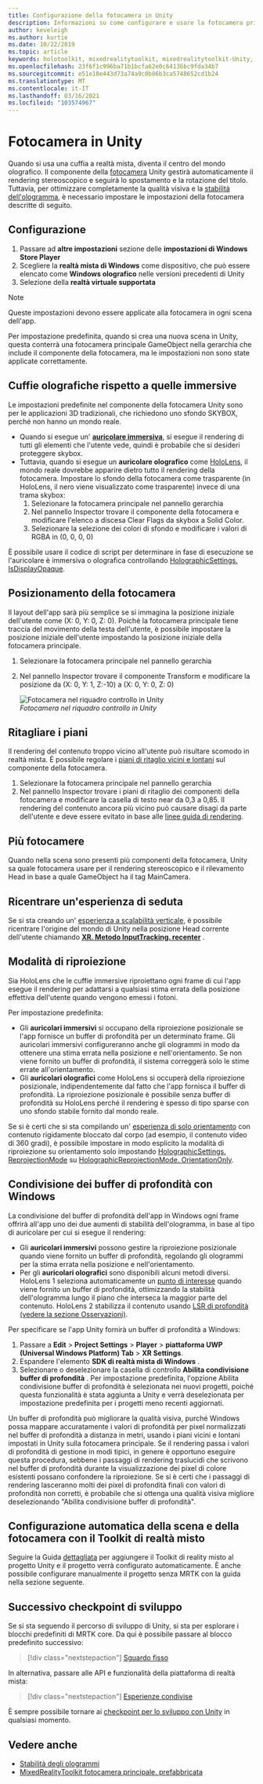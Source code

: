 ```yaml
---
title: Configurazione della fotocamera in Unity
description: Informazioni su come configurare e usare la fotocamera principale di Unity per lo sviluppo di realtà mista di Windows per eseguire il rendering olografico.
author: keveleigh
ms.author: kurtie
ms.date: 10/22/2019
ms.topic: article
keywords: holotoolkit, mixedrealitytoolkit, mixedrealitytoolkit-Unity, rendering olografico, olografico, immersivo, punto di messa a fuoco, buffer di profondità, solo orientamento, posizionale, opaco, trasparente, clip, auricolare realtà mista, cuffia di realtà mista di Windows, auricolare della realtà virtuale
ms.openlocfilehash: 23f6f1c996ba71b1bcfa62e0c64136bc9fda34b7
ms.sourcegitcommit: e51e18e443d73a74a9c0b86b3ca5748652cd1b24
ms.translationtype: MT
ms.contentlocale: it-IT
ms.lasthandoff: 03/16/2021
ms.locfileid: "103574967"
---
```

# <a name="camera-in-unity"></a>Fotocamera in Unity

Quando si usa una cuffia a realtà mista, diventa il centro del mondo olografico. Il componente della [fotocamera](https://docs.unity3d.com/Manual/class-Camera.html) Unity gestirà automaticamente il rendering stereoscopico e seguirà lo spostamento e la rotazione del titolo. Tuttavia, per ottimizzare completamente la qualità visiva e la [stabilità dell'ologramma](../platform-capabilities-and-apis/hologram-stability.md), è necessario impostare le impostazioni della fotocamera descritte di seguito.

## <a name="setup"></a>Configurazione

1. Passare ad **altre impostazioni** sezione delle **impostazioni di Windows Store Player**
2. Scegliere la **realtà mista di Windows** come dispositivo, che può essere elencato come **Windows olografico** nelle versioni precedenti di Unity
3. Selezione della **realtà virtuale supportata**

>[!NOTE]
>Queste impostazioni devono essere applicate alla fotocamera in ogni scena dell'app.
>
>Per impostazione predefinita, quando si crea una nuova scena in Unity, questa conterrà una fotocamera principale GameObject nella gerarchia che include il componente della fotocamera, ma le impostazioni non sono state applicate correttamente.

## <a name="holographic-vs-immersive-headsets"></a>Cuffie olografiche rispetto a quelle immersive

Le impostazioni predefinite nel componente della fotocamera Unity sono per le applicazioni 3D tradizionali, che richiedono uno sfondo SKYBOX, perché non hanno un mondo reale.

* Quando si esegue un' **[auricolare immersiva](../../discover/immersive-headset-hardware-details.md)**, si esegue il rendering di tutti gli elementi che l'utente vede, quindi è probabile che si desideri proteggere skybox.
* Tuttavia, quando si esegue un **auricolare olografico** come [HoloLens](/hololens/hololens1-hardware), il mondo reale dovrebbe apparire dietro tutto il rendering della fotocamera. Impostare lo sfondo della fotocamera come trasparente (in HoloLens, il nero viene visualizzato come trasparente) invece di una trama skybox:
    1. Selezionare la fotocamera principale nel pannello gerarchia
    2. Nel pannello Inspector trovare il componente della fotocamera e modificare l'elenco a discesa Clear Flags da skybox a Solid Color.
    3. Selezionare la selezione dei colori di sfondo e modificare i valori di RGBA in (0, 0, 0, 0)

È possibile usare il codice di script per determinare in fase di esecuzione se l'auricolare è immersiva o olografica controllando [HolographicSettings. IsDisplayOpaque](https://docs.unity3d.com/ScriptReference/XR.WSA.HolographicSettings.IsDisplayOpaque.html).

## <a name="positioning-the-camera"></a>Posizionamento della fotocamera

Il layout dell'app sarà più semplice se si immagina la posizione iniziale dell'utente come (X: 0, Y: 0, Z: 0). Poiché la fotocamera principale tiene traccia del movimento della testa dell'utente, è possibile impostare la posizione iniziale dell'utente impostando la posizione iniziale della fotocamera principale.

1. Selezionare la fotocamera principale nel pannello gerarchia
2. Nel pannello Inspector trovare il componente Transform e modificare la posizione da (X: 0, Y: 1, Z:-10) a (X: 0, Y: 0, Z: 0)

   ![Fotocamera nel riquadro controllo in Unity](images/maincamera-350px.png)  
   *Fotocamera nel riquadro controllo in Unity*

## <a name="clip-planes"></a>Ritagliare i piani

Il rendering del contenuto troppo vicino all'utente può risultare scomodo in realtà mista. È possibile regolare i [piani di ritaglio vicini e lontani](../platform-capabilities-and-apis/hologram-stability.md#hologram-render-distances) sul componente della fotocamera.

1. Selezionare la fotocamera principale nel pannello gerarchia
2. Nel pannello Inspector trovare i piani di ritaglio dei componenti della fotocamera e modificare la casella di testo near da 0,3 a 0,85. Il rendering del contenuto ancora più vicino può causare disagi da parte dell'utente e deve essere evitato in base alle [linee guida di rendering](../platform-capabilities-and-apis/hologram-stability.md#hologram-render-distances).

## <a name="multiple-cameras"></a>Più fotocamere

Quando nella scena sono presenti più componenti della fotocamera, Unity sa quale fotocamera usare per il rendering stereoscopico e il rilevamento Head in base a quale GameObject ha il tag MainCamera.

## <a name="recentering-a-seated-experience"></a>Ricentrare un'esperienza di seduta

Se si sta creando un' [esperienza a scalabilità verticale](../../design/coordinate-systems.md), è possibile ricentrare l'origine del mondo di Unity nella posizione Head corrente dell'utente chiamando **[XR. Metodo InputTracking. recenter](https://docs.unity3d.com/ScriptReference/XR.InputTracking.Recenter.html)** .

## <a name="reprojection-modes"></a>Modalità di riproiezione

Sia HoloLens che le cuffie immersive riproiettano ogni frame di cui l'app esegue il rendering per adattarsi a qualsiasi stima errata della posizione effettiva dell'utente quando vengono emessi i fotoni.

Per impostazione predefinita:

* Gli **auricolari immersivi** si occupano della riproiezione posizionale se l'app fornisce un buffer di profondità per un determinato frame. Gli auricolari immersivi configureranno anche gli ologrammi in modo da ottenere una stima errata nella posizione e nell'orientamento. Se non viene fornito un buffer di profondità, il sistema correggerà solo le stime errate all'orientamento.
* Gli **auricolari olografici** come HoloLens si occuperà della riproiezione posizionale, indipendentemente dal fatto che l'app fornisca il buffer di profondità.  La riproiezione posizionale è possibile senza buffer di profondità su HoloLens perché il rendering è spesso di tipo sparse con uno sfondo stabile fornito dal mondo reale.

Se si è certi che si sta compilando un' [esperienza di solo orientamento](coordinate-systems-in-unity.md#building-an-orientation-only-or-seated-scale-experience) con contenuto rigidamente bloccato dal corpo (ad esempio, il contenuto video di 360 gradi), è possibile impostare in modo esplicito la modalità di riproiezione su orientamento solo impostando [HolographicSettings. ReprojectionMode](https://docs.unity3d.com/ScriptReference/XR.WSA.HolographicSettings.ReprojectionMode.html) su [HolographicReprojectionMode. OrientationOnly](https://docs.unity3d.com/ScriptReference/XR.WSA.HolographicSettings.HolographicReprojectionMode.html).

## <a name="sharing-your-depth-buffers-with-windows"></a>Condivisione dei buffer di profondità con Windows

La condivisione del buffer di profondità dell'app in Windows ogni frame offrirà all'app uno dei due aumenti di stabilità dell'ologramma, in base al tipo di auricolare per cui si esegue il rendering:

* Gli **auricolari immersivi** possono gestire la riproiezione posizionale quando viene fornito un buffer di profondità, regolando gli ologrammi per la stima errata nella posizione e nell'orientamento.
* Per gli **auricolari olografici** sono disponibili alcuni metodi diversi. HoloLens 1 seleziona automaticamente un [punto di interesse](focus-point-in-unity.md) quando viene fornito un buffer di profondità, ottimizzando la stabilità dell'ologramma lungo il piano che interseca la maggior parte del contenuto. HoloLens 2 stabilizza il contenuto usando [LSR di profondità (vedere la sezione Osservazioni)](/uwp/api/windows.graphics.holographic.holographiccamerarenderingparameters.setfocuspoint).

Per specificare se l'app Unity fornirà un buffer di profondità a Windows:

1. Passare a **Edit**  >  **Project Settings**  >  **Player**  >  **piattaforma UWP (Universal Windows Platform) Tab**  >  **XR Settings**.
2. Espandere l'elemento **SDK di realtà mista di Windows** .
3. Selezionare o deselezionare la casella di controllo **Abilita condivisione buffer di profondità** .  Per impostazione predefinita, l'opzione Abilita condivisione buffer di profondità è selezionata nei nuovi progetti, poiché questa funzionalità è stata aggiunta a Unity e verrà deselezionata per impostazione predefinita per i progetti meno recenti aggiornati.

Un buffer di profondità può migliorare la qualità visiva, purché Windows possa mappare accuratamente i valori di profondità per pixel normalizzati nel buffer di profondità a distanza in metri, usando i piani vicini e lontani impostati in Unity sulla fotocamera principale.  Se il rendering passa i valori di profondità di gestione in modi tipici, in genere è opportuno eseguire questa procedura, sebbene i passaggi di rendering traslucidi che scrivono nel buffer di profondità durante la visualizzazione dei pixel di colore esistenti possano confondere la riproiezione.  Se si è certi che i passaggi di rendering lasceranno molti dei pixel di profondità finali con valori di profondità non corretti, è probabile che si ottenga una qualità visiva migliore deselezionando "Abilita condivisione buffer di profondità".

## <a name="automatic-scene-and-camera-setup-with-mixed-reality-toolkit"></a>Configurazione automatica della scena e della fotocamera con il Toolkit di realtà misto 

Seguire la Guida [dettagliata](tutorials/mr-learning-base-01.md) per aggiungere il Toolkit di reality misto al progetto Unity e il progetto verrà configurato automaticamente. È anche possibile configurare manualmente il progetto senza MRTK con la guida nella sezione seguente.

## <a name="next-development-checkpoint"></a>Successivo checkpoint di sviluppo

Se si sta seguendo il percorso di sviluppo di Unity, si sta per esplorare i blocchi predefiniti di MRTK core. Da qui è possibile passare al blocco predefinito successivo:

> [!div class="nextstepaction"]
> [Sguardo fisso](gaze-in-unity.md)

In alternativa, passare alle API e funzionalità della piattaforma di realtà mista:

> [!div class="nextstepaction"]
> [Esperienze condivise](shared-experiences-in-unity.md)

È sempre possibile tornare ai [checkpoint per lo sviluppo con Unity](unity-development-overview.md#2-core-building-blocks) in qualsiasi momento.

## <a name="see-also"></a>Vedere anche

* [Stabilità degli ologrammi](../platform-capabilities-and-apis/hologram-stability.md)
* [MixedRealityToolkit fotocamera principale. prefabbricata](https://github.com/Microsoft/MixedRealityToolkit-Unity/tree/htk_release/Assets/HoloToolkit/Input/Prefabs)